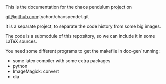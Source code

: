 
This is the documentation for the chaos pendulum project on

git@github.com:tychon/chaospendel.git

It is a separate project, to separate the code history from some big images.

The code is a submodule of this repository, so we can include it in some LaTeX sources.

You need some different programs to get the makefile in doc-ger/ running:

* some latex compiler with some extra packages
* python
* ImageMagick: convert
* dia

